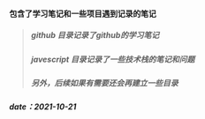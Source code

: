 #### 包含了学习笔记和一些项目遇到记录的笔记
> ##### github 目录记录了github的学习笔记
> ##### javescript 目录记录了一些技术栈的笔记和问题
> ##### 另外，后续如果有需要还会再建立一些目录
##### date：2021-10-21